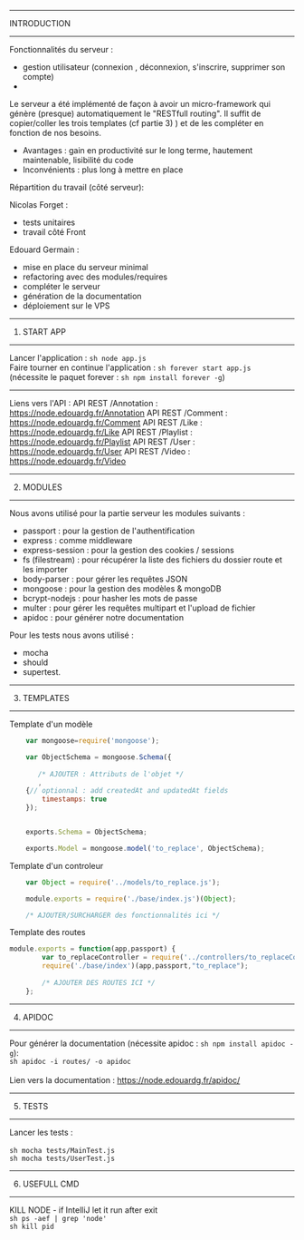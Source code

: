 ***********
INTRODUCTION
***********

Fonctionnalités du serveur : 
- gestion utilisateur (connexion , déconnexion, s'inscrire, supprimer son compte)
- 

Le serveur a été implémenté de façon à avoir un micro-framework qui génère (presque) automatiquement le "RESTfull routing".
Il suffit de copier/coller les trois templates (cf partie 3) ) et de les compléter en fonction de nos besoins.

- Avantages : gain en productivité sur le long terme, hautement maintenable, lisibilité du code
- Inconvénients : plus long à mettre en place

Répartition du travail (côté serveur):

Nicolas Forget : 
- tests unitaires
- travail côté Front

Edouard Germain : 
- mise en place du serveur minimal
- refactoring avec des modules/requires
- compléter le serveur
- génération de la documentation
- déploiement sur le VPS

***********
1) START APP
***********

Lancer l'application : ```sh node app.js```
<br/>
Faire tourner en continue l'application  : ```sh forever start app.js``` 
<br/>(nécessite le paquet forever : ```sh npm install forever -g```)
***********
Liens vers l'API :
API REST /Annotation : https://node.edouardg.fr/Annotation
API REST /Comment : https://node.edouardg.fr/Comment
API REST /Like : https://node.edouardg.fr/Like
API REST /Playlist : https://node.edouardg.fr/Playlist
API REST /User : https://node.edouardg.fr/User
API REST /Video : https://node.edouardg.fr/Video

***********
2) MODULES
***********

Nous avons utilisé pour la partie serveur les modules suivants :
- passport : pour la gestion de l'authentification
- express : comme middleware 
- express-session : pour la gestion des cookies / sessions
- fs (filestream) : pour récupérer la liste des fichiers du dossier route et les importer
- body-parser : pour gérer les requêtes JSON
- mongoose : pour la gestion des modèles & mongoDB
- bcrypt-nodejs : pour hasher les mots de passe
- multer : pour gérer les requêtes multipart et l'upload de fichier
- apidoc : pour générer notre documentation 


Pour les tests nous avons utilisé : 
- mocha 
- should 
- supertest.


***********
3) TEMPLATES
***********

Template d'un modèle

```js
    var mongoose=require('mongoose');

    var ObjectSchema = mongoose.Schema({
       
       /* AJOUTER : Attributs de l'objet */
       ,
    {// optionnal : add createdAt and updatedAt fields
        timestamps: true
    });


    exports.Schema = ObjectSchema;

    exports.Model = mongoose.model('to_replace', ObjectSchema);
```
Template d'un controleur 

```js
    var Object = require('../models/to_replace.js');

    module.exports = require('./base/index.js')(Object);

    /* AJOUTER/SURCHARGER des fonctionnalités ici */
```

Template des routes 

```js
module.exports = function(app,passport) {
        var to_replaceController = require('../controllers/to_replaceController.js');
        require('./base/index')(app,passport,"to_replace");
    
        /* AJOUTER DES ROUTES ICI */
    };
```
***********
4) APIDOC
***********

Pour générer la documentation (nécessite apidoc : ```sh npm install apidoc -g```):<br/>
```sh apidoc -i routes/ -o apidoc```
<br/><br/>
Lien vers la documentation : https://node.edouardg.fr/apidoc/


***********
5) TESTS
***********
Lancer les tests : <br/><br/>
```sh mocha tests/MainTest.js``` <br/>
```sh mocha tests/UserTest.js```


***********
6) USEFULL CMD
***********
 KILL NODE - if IntelliJ let it run after exit<br/>
```sh ps -aef | grep 'node'``` <br/>
```sh kill pid```